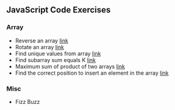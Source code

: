 ## JavaScript Code Exercises

### Array

- Reverse an array [link](exercises/array/reverse-array/README.md)
- Rotate an array [link](exercises/array/array-left-rotation/README.md)
- Find unique values from array [link](exercises/array/uniq-items/README.md)
- Find subarray sum equals K [link](exercises/array/subarray-sum-equals-k/README.md)
- Maximum sum of product of two arrays [link](exercises/array/maximum-sum-of-products/README.md)
- Find the correct position to insert an element in the array [link](exercises/array/find-position-to-insert/README.md)

### Misc

- Fizz Buzz
